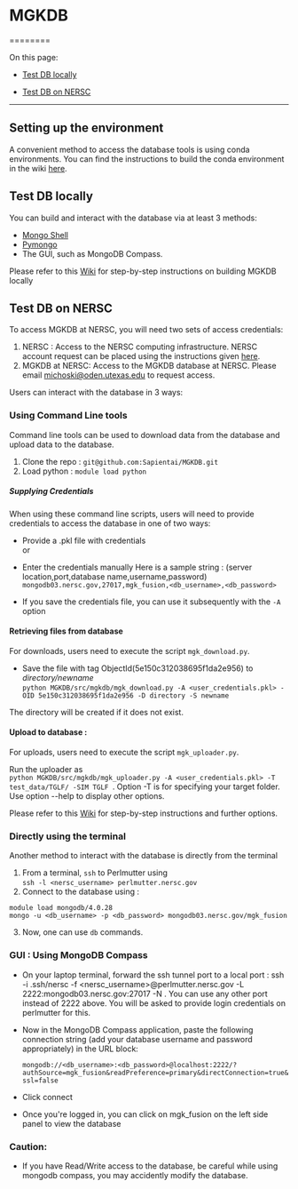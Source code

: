 # **MGKDB**
========

On this page:  

* [Test DB locally](#markdown-test-db-locally)  

* [Test DB on NERSC](#markdown-test-db-on-nersc)  

---

## Setting up the environment
A convenient method to access the database tools is using conda environments.
You can find the instructions to build the conda environment in the wiki [here](https://github.com/Sapientai/MGKDB/wiki/Setting-up-the-environment).

## Test DB  locally
You can build and interact with the database via at least 3 methods:  
   * [Mongo Shell](https://docs.mongodb.com/manual/mongo/)  
   * [Pymongo](https://api.mongodb.com/python/current/api/index.html)  
   * The GUI, such as MongoDB Compass.  

Please refer to this [Wiki](https://github.com/Sapientai/MGKDB/wiki/Local-MGKDB) for step-by-step instructions on building MGKDB locally

## Test DB on NERSC

To access MGKDB at NERSC, you will need two sets of access credentials: 
1. NERSC : Access to the NERSC computing infrastructure. NERSC account request can be placed using the instructions given [here](https://docs.nersc.gov/accounts/).
2. MGKDB at NERSC: Access to the MGKDB database at NERSC. Please email michoski@oden.utexas.edu to request access.


Users can interact with the database in 3 ways: 

### Using Command Line tools
Command line tools can be used to download data from the database and upload data to the database.

1. Clone the repo : `git@github.com:Sapientai/MGKDB.git`  
2. Load python :  `module load python` 

##### Supplying Credentials
When using these command line scripts, users will need to provide credentials to access the database in one of two ways:  
* Provide a .pkl file with credentials \
or  
* Enter the credentials manually
Here is a sample string : (server location,port,database name,username,password)
`mongodb03.nersc.gov,27017,mgk_fusion,<db_username>,<db_password> `

* If you save the credentials file, you can use it subsequently with the `-A` option 
#### Retrieving files from database    
For downloads, users need to execute the script `mgk_download.py`. 

* Save the file with tag ObjectId(5e150c312038695f1da2e956) to *directory/newname*  
`python MGKDB/src/mgkdb/mgk_download.py -A <user_credentials.pkl> -OID 5e150c312038695f1da2e956 -D directory -S newname`  

The directory will be created if it does not exist.

#### Upload to database : 
For uploads, users need to execute the script `mgk_uploader.py`. 

Run the uploader as \
```python MGKDB/src/mgkdb/mgk_uploader.py -A <user_credentials.pkl> -T test_data/TGLF/ -SIM TGLF ```.  Option -T is for specifying your target folder. Use option --help to display other options.  

Please refer to this [Wiki](https://github.com/Sapientai/MGKDB/wiki/MGKDB-at-NERSC) for step-by-step instructions and further options.

### Directly using the terminal
Another method to interact with the database is directly from the terminal
1. From a terminal, `ssh` to Perlmutter using \
   ```ssh -l <nersc_username> perlmutter.nersc.gov```
3. Connect to the database using : 
```
module load mongodb/4.0.28
mongo -u <db_username> -p <db_password> mongodb03.nersc.gov/mgk_fusion
```
3. Now, one can use `db` commands.

### GUI : Using MongoDB Compass
* On your laptop terminal, forward the ssh tunnel port to a local port : ssh -i .ssh/nersc -f <nersc_username>@perlmutter.nersc.gov -L 2222:mongodb03.nersc.gov:27017 -N . You can use any other port instead of 2222 above. You will be asked to provide login credentials on perlmutter for this.
* Now in the MongoDB Compass application, paste the following connection string (add your database username and password appropriately) in the URL block:

  ```mongodb://<db_username>:<db_password>@localhost:2222/?authSource=mgk_fusion&readPreference=primary&directConnection=true&ssl=false```
* Click connect
* Once you're logged in, you can click on mgk_fusion on the left side panel to view the database

### Caution:
* If you have Read/Write access to the database, be careful while using mongodb compass, you may accidently modify the database.  
